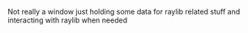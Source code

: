 Not really a window just holding some data for raylib related stuff and interacting with raylib when needed